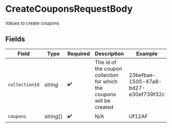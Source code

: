 # CreateCouponsRequestBody

Values to create coupons


## Fields

| Field                                                                 | Type                                                                  | Required                                                              | Description                                                           | Example                                                               |
| --------------------------------------------------------------------- | --------------------------------------------------------------------- | --------------------------------------------------------------------- | --------------------------------------------------------------------- | --------------------------------------------------------------------- |
| `collectionId`                                                        | *string*                                                              | :heavy_check_mark:                                                    | The id of the coupon collection for which the coupons will be created | 23befbae-1505-47a8-bd27-e30ef739f32c                                  |
| `coupons`                                                             | *string*[]                                                            | :heavy_check_mark:                                                    | N/A                                                                   | Uf12AF                                                                |